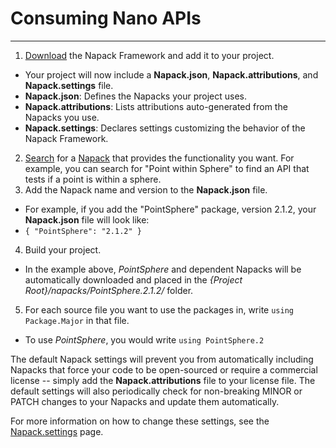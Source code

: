 # Consuming Nano APIs
---------------------

1. [Download](./Download.md) the Napack Framework and add it to your project.
 - Your project will now include a **Napack.json**, **Napack.attributions**, and **Napack.settings** file.
 - **Napack.json**: Defines the Napacks your project uses.
 - **Napack.attributions**: Lists attributions auto-generated from the Napacks you use.
 - **Napack.settings**: Declares settings customizing the behavior of the Napack Framework.
2. [Search](./Search.md) for a [Napack](./Creation.md) that provides the functionality you want. For example, you can search for "Point within Sphere" to find an API that tests if a point is within a sphere.
3. Add the Napack name and version to the **Napack.json** file. 
 - For example, if you add the "PointSphere" package, version 2.1.2, your **Napack.json** file will look like:
 -  ```{ "PointSphere": "2.1.2" }```
4. Build your project. 
 - In the example above, *PointSphere* and dependent Napacks will be automatically downloaded and placed in the *{Project Root}/napacks/PointSphere.2.1.2/* folder.
5. For each source file you want to use the packages in, write ```using Package.Major``` in that file.
  - To use *PointSphere*, you would write ```using PointSphere.2```

The default Napack settings will prevent you from automatically including Napacks that force your code to be open-sourced or require a commercial license -- simply add the **Napack.attributions** file to your license file. The default settings will also periodically check for non-breaking MINOR or PATCH changes to your Napacks and update them automatically. 

For more information on how to change these settings, see the [Napack.settings](./NapackSettings.md) page.